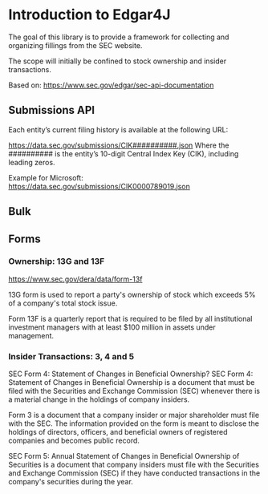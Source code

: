 # Introduction to Edgar4J

The goal of this library is to provide a framework for collecting and organizing fillings from the SEC website.

The scope will initially be confined to stock ownership and insider transactions.

Based on: https://www.sec.gov/edgar/sec-api-documentation

## Submissions API

Each entity’s current filing history is available at the following URL:

https://data.sec.gov/submissions/CIK##########.json
Where the ########## is the entity’s 10-digit Central Index Key (CIK), including leading zeros.

Example for Microsoft: https://data.sec.gov/submissions/CIK0000789019.json

## Bulk

## Forms

### Ownership: 13G and 13F

https://www.sec.gov/dera/data/form-13f

13G form is used to report a party's ownership of stock which exceeds 5% of a company's total stock issue.

Form 13F is a quarterly report that is required to be filed by all institutional investment managers with at least $100 million in assets under management.

### Insider Transactions: 3, 4 and 5

SEC Form 4: Statement of Changes in Beneficial Ownership? SEC Form 4: Statement of Changes in Beneficial Ownership is a document that must be filed with the Securities and Exchange Commission (SEC) whenever there is a material change in the holdings of company insiders.

Form 3 is a document that a company insider or major shareholder must file with the SEC. The information provided on the form is meant to disclose the holdings of directors, officers, and beneficial owners of registered companies and becomes public record.

SEC Form 5: Annual Statement of Changes in Beneficial Ownership of Securities is a document that company insiders must file with the Securities and Exchange Commission (SEC) if they have conducted transactions in the company's securities during the year.